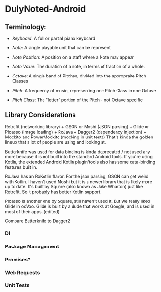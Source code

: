 # DulyNoted-Android

## Terminology:

- *Keyboard*: A full or partial piano keyboard

- *Note*: A single playable unit that can be represent

- *Note Position*: A position on a staff where a Note may appear

- *Note Value*: The duration of a note, in terms of fraction of a whole.

- *Octave*: A single band of Pitches, divided into the appropraite Pitch Classes

- *Pitch*: A frequency of music, representing one Pitch Class in one Octave

- *Pitch Class*: The "letter" portion of the Pitch - not Octave specific

## Library Considerations

Retrofit (networking library) + GSON or Moshi (JSON parsing) + Glide or Picasso (image loading) + RxJava + Dagger2 (dependency injection) + Mockito and PowerMockito (mocking in unit tests)
That's kinda the golden lineup that a lot of people are using and looking at.

Butterknife was used for data binding is kinda deprecated / not used any more because it is not built into the standard Android tools.
If you're using Kotlin, the extended Android Kotlin plugin/tools also has some data-binding features built in.

RxJava has an RxKotlin flavor. For the json parsing, GSON can get weird with Kotlin. I haven't used Moshi but it is a newer library that is likely more up to date. It's built by Square (also known as Jake Wharton) just like  Retrofit. So it probably has better Kotlin support.

Picasso is another one by Square, still haven't used it. But we really liked Glide in ooVoo. Glide is built by a dude that works at Google, and is used in most of their apps. (edited)

Compare Butterknife to Dagger2

### DI

### Package Management

### Promises?

### Web Requests

### Unit Tests
